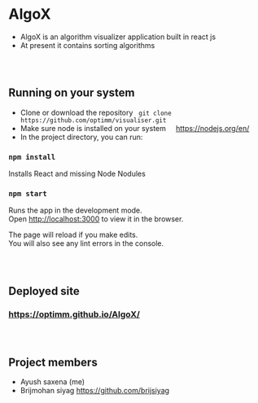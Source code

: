 # AlgoX

- AlgoX is an algorithm visualizer application built in react js
- At present it contains sorting algorithms

### &nbsp;

## Running on your system

- Clone or download the repository
  ` git clone https://github.com/optimm/visualiser.git`
- Make sure node is installed on your system &nbsp;&nbsp;&nbsp; https://nodejs.org/en/
- In the project directory, you can run:

### `npm install`

Installs React and missing Node Nodules

### `npm start`

Runs the app in the development mode.\
Open [http://localhost:3000](http://localhost:3000) to view it in the browser.

The page will reload if you make edits.\
You will also see any lint errors in the console.

### &nbsp;

## Deployed site

### https://optimm.github.io/AlgoX/

### &nbsp;

## Project members

- Ayush saxena (me)
- Brijmohan siyag https://github.com/brijsiyag
